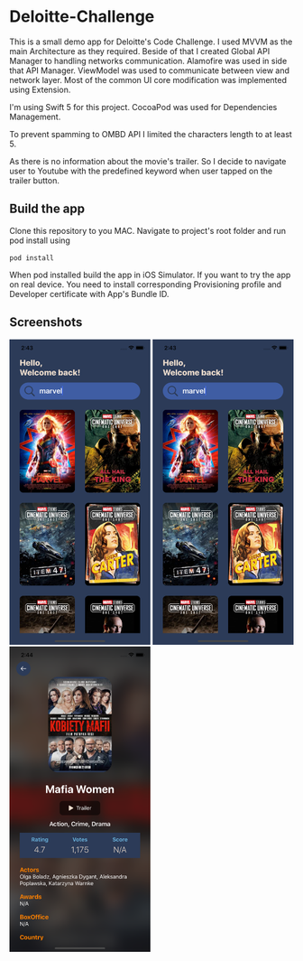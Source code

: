 # Deloitte-Challenge

This is a small demo app for Deloitte's Code Challenge. I used MVVM as the main Architecture as they required. Beside of that I created Global API Manager to handling networks communication. Alamofire was used in side that API Manager. ViewModel was used to communicate between view and network layer. Most of the common UI core modification was implemented using Extension. 

I'm using Swift 5 for this project. CocoaPod was used for Dependencies Management. 

To prevent spamming to OMBD API I limited the characters length to at least 5.

As there is no information about the movie's trailer. So I decide to navigate user to Youtube with the predefined keyword when user tapped on the trailer button.

## Build the app

Clone this repository to you MAC. Navigate to project's root folder and run pod install using
```
pod install
```
When pod installed build the app in iOS Simulator. If you want to try the app on real device. You need to install corresponding Provisioning profile and Developer certificate with App's Bundle ID.

## Screenshots
<p float="left">
    <img src="https://github.com/quocman-sutrix/Deloitte-Challenge/blob/master/screenshots/deloitte-2.png?raw=true" width="250" />
    <img src="https://github.com/quocman-sutrix/Deloitte-Challenge/blob/master/screenshots/deloitte-2.png?raw=true" width="250" />
    <img src="https://github.com/quocman-sutrix/Deloitte-Challenge/blob/master/screenshots/deloitte-1.png?raw=true" width="250" />
</p>